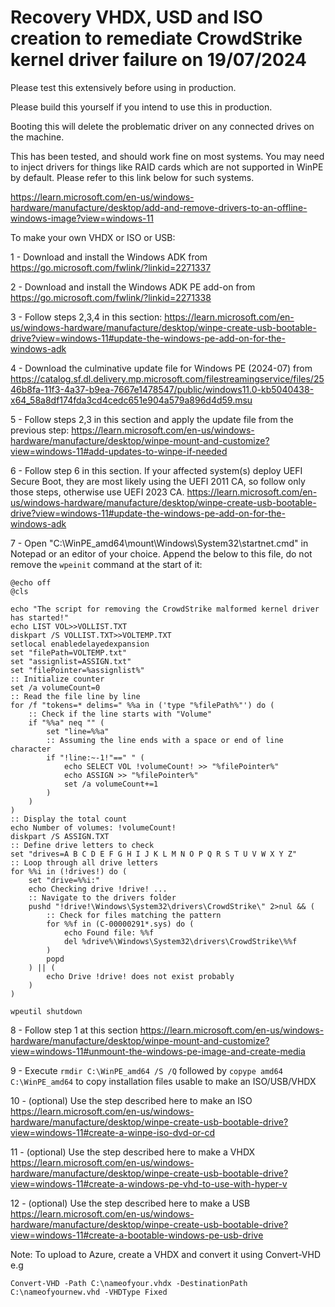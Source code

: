 # Recovery VHDX, USD and ISO creation to remediate CrowdStrike kernel driver failure on 19/07/2024

Please test this extensively before using in production.

Please build this yourself if you intend to use this in production.

Booting this will delete the problematic driver on any connected drives on the machine.

This has been tested, and should work fine on most systems. You may need to inject drivers for things like RAID cards which are not supported in WinPE by default. Please refer to this link below for such systems.

https://learn.microsoft.com/en-us/windows-hardware/manufacture/desktop/add-and-remove-drivers-to-an-offline-windows-image?view=windows-11

To make your own VHDX or ISO or USB: 

1 - Download and install the Windows ADK from https://go.microsoft.com/fwlink/?linkid=2271337

2 - Download and install the Windows ADK PE add-on from https://go.microsoft.com/fwlink/?linkid=2271338

3 - Follow steps 2,3,4 in this section: https://learn.microsoft.com/en-us/windows-hardware/manufacture/desktop/winpe-create-usb-bootable-drive?view=windows-11#update-the-windows-pe-add-on-for-the-windows-adk

4 - Download the culminative update file for Windows PE (2024-07) from https://catalog.sf.dl.delivery.mp.microsoft.com/filestreamingservice/files/2546b8fa-11f3-4a37-b9ea-7667e1478547/public/windows11.0-kb5040438-x64_58a8df174fda3cd4cedc651e904a579a896d4d59.msu

5 - Follow steps 2,3 in this section and apply the update file from the previous step: https://learn.microsoft.com/en-us/windows-hardware/manufacture/desktop/winpe-mount-and-customize?view=windows-11#add-updates-to-winpe-if-needed

6 - Follow step 6 in this section. If your affected system(s) deploy UEFI Secure Boot, they are most likely using the UEFI 2011 CA, so follow only those steps, otherwise use UEFI 2023 CA. https://learn.microsoft.com/en-us/windows-hardware/manufacture/desktop/winpe-create-usb-bootable-drive?view=windows-11#update-the-windows-pe-add-on-for-the-windows-adk

7 - Open "C:\WinPE_amd64\mount\Windows\System32\startnet.cmd" in Notepad or an editor of your choice. Append the below to this file, do not remove the ```wpeinit``` command at the start of it:

```
@echo off
@cls

echo "The script for removing the CrowdStrike malformed kernel driver has started!"
echo LIST VOL>>VOLLIST.TXT
diskpart /S VOLLIST.TXT>>VOLTEMP.TXT
setlocal enabledelayedexpansion
set "filePath=VOLTEMP.txt"
set "assignlist=ASSIGN.txt"
set "filePointer=%assignlist%"
:: Initialize counter
set /a volumeCount=0
:: Read the file line by line
for /f "tokens=* delims=" %%a in ('type "%filePath%"') do (
    :: Check if the line starts with "Volume"
    if "%%a" neq "" (
        set "line=%%a"
        :: Assuming the line ends with a space or end of line character
        if "!line:~-1!"==" " (
            echo SELECT VOL !volumeCount! >> "%filePointer%"
            echo ASSIGN >> "%filePointer%"
            set /a volumeCount+=1
        )
    )
)
:: Display the total count
echo Number of volumes: !volumeCount!
diskpart /S ASSIGN.TXT
:: Define drive letters to check
set "drives=A B C D E F G H I J K L M N O P Q R S T U V W X Y Z"
:: Loop through all drive letters
for %%i in (!drives!) do (
    set "drive=%%i:"
    echo Checking drive !drive! ...
    :: Navigate to the drivers folder
    pushd "!drive!\Windows\System32\drivers\CrowdStrike\" 2>nul && (
        :: Check for files matching the pattern
        for %%f in (C-00000291*.sys) do (
            echo Found file: %%f
            del %drive%\Windows\System32\drivers\CrowdStrike\%%f
        )
        popd
    ) || (
        echo Drive !drive! does not exist probably
    )
)

wpeutil shutdown
```

8 - Follow step 1 at this section https://learn.microsoft.com/en-us/windows-hardware/manufacture/desktop/winpe-mount-and-customize?view=windows-11#unmount-the-windows-pe-image-and-create-media

9 - Execute ```rmdir C:\WinPE_amd64 /S /Q``` followed by ```copype amd64 C:\WinPE_amd64``` to copy installation files usable to make an ISO/USB/VHDX

10 - (optional) Use the step described here to make an ISO https://learn.microsoft.com/en-us/windows-hardware/manufacture/desktop/winpe-create-usb-bootable-drive?view=windows-11#create-a-winpe-iso-dvd-or-cd

11 - (optional) Use the step described here to make a VHDX https://learn.microsoft.com/en-us/windows-hardware/manufacture/desktop/winpe-create-usb-bootable-drive?view=windows-11#create-a-windows-pe-vhd-to-use-with-hyper-v

12 - (optional) Use the step described here to make a USB https://learn.microsoft.com/en-us/windows-hardware/manufacture/desktop/winpe-create-usb-bootable-drive?view=windows-11#create-a-bootable-windows-pe-usb-drive

Note: To upload to Azure, create a VHDX and convert it using Convert-VHD e.g 

```Convert-VHD -Path C:\nameofyour.vhdx -DestinationPath C:\nameofyournew.vhd -VHDType Fixed```
